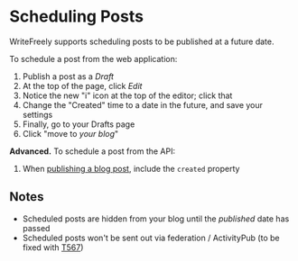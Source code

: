 # Scheduling Posts

WriteFreely supports scheduling posts to be published at a future date.

To schedule a post from the web application:

1. Publish a post as a _Draft_
1. At the top of the page, click _Edit_
1. Notice the new "i" icon at the top of the editor; click that
1. Change the "Created" time to a date in the future, and save your settings
1. Finally, go to your Drafts page
1. Click "move to _your blog_"

**Advanced.** To schedule a post from the API:

1. When [publishing a blog post](https://developers.write.as/docs/api/#publish-a-collection-post), include the `created` property

## Notes

* Scheduled posts are hidden from your blog until the _published_ date has passed
* Scheduled posts won't be sent out via federation / ActivityPub (to be fixed with [T567](https://writefreely.org/tasks/567))

